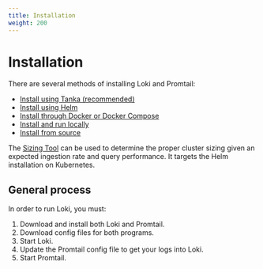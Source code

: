 ```yaml
---
title: Installation
weight: 200
---
```


# Installation

There are several methods of installing Loki and Promtail:

- [Install using Tanka (recommended)](tanka/)
- [Install using Helm](helm/)
- [Install through Docker or Docker Compose](docker/)
- [Install and run locally](local/)
- [Install from source](install-from-source/)

The [Sizing Tool](sizing/) can be used to determine the proper cluster sizing
given an expected ingestion rate and query performance.  It targets the Helm
installation on Kubernetes.

## General process

In order to run Loki, you must:

1. Download and install both Loki and Promtail.
1. Download config files for both programs.
1. Start Loki.
1. Update the Promtail config file to get your logs into Loki.
1. Start Promtail.
